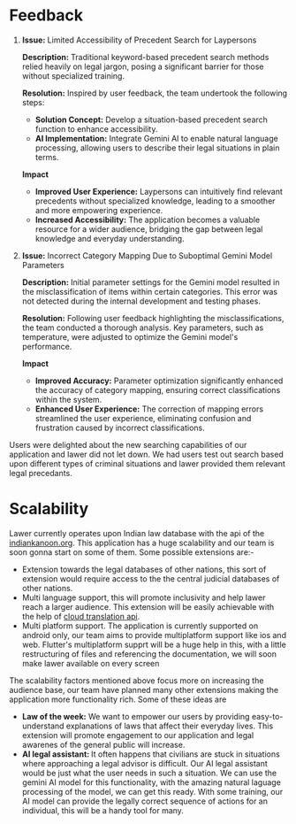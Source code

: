 # Feedback
<ol>
<li>
<p>
<b>Issue:</b>  Limited Accessibility of Precedent Search for Laypersons
</p>
<p>
<b>Description:</b> Traditional keyword-based precedent search methods relied heavily on legal jargon, posing a significant barrier for those without specialized training.
</p>
<p>
<b>Resolution:</b>  Inspired by user feedback, the team undertook the following steps:
<ul>
<li><b>Solution Concept:</b> Develop a situation-based precedent search function to enhance accessibility.</li>
<li><b>AI Implementation:</b> Integrate Gemini AI to enable natural language processing, allowing users to describe their legal situations in plain terms.</li>
</ul>
</p>
<p>
<b>Impact</b><br>
<ul>
<li><b>Improved User Experience:</b> Laypersons can intuitively find relevant precedents without specialized knowledge, leading to a smoother and more empowering experience.<br></li>
<li><b>Increased Accessibility:</b> The application becomes a valuable resource for a wider audience, bridging the gap between legal knowledge and everyday understanding.</li>
</ul>
</p>
</li>

<li>
<p>
<b>Issue:</b> Incorrect Category Mapping Due to Suboptimal Gemini Model Parameters
</p>
<p>
<b>Description:</b> Initial parameter settings for the Gemini model resulted in the misclassification of items within certain categories. This error was not detected during the internal development and testing phases.
</p>
<b>Resolution:</b>  Following user feedback highlighting the misclassifications, the team conducted a thorough analysis.  Key parameters, such as temperature, were adjusted to optimize the Gemini model's performance.
<p>
<b>Impact</b><br>
<ul>
<li><b>Improved Accuracy:</b> Parameter optimization significantly enhanced the accuracy of category mapping, ensuring correct classifications within the system.</li>
<li><b>Enhanced User Experience:</b> The correction of mapping errors streamlined the user experience, eliminating confusion and frustration caused by incorrect classifications.</li>
</ul>
</p>
</li>
</ol>
<p>Users were delighted about the new searching capabilities of our application and lawer did not let down. We had users test out search based upon different types of criminal situations and lawer provided them relevant legal precedants. </p>

# Scalability

Lawer currently operates upon Indian law database with the api of the [indiankanoon.org](https://indiankanoon.org/). This application has a huge scalability and our team is soon gonna start on some of them. Some possible extensions are:- 
<ul>

<li>
Extension towards the legal databases of other nations, this sort of extension would require access to the the central judicial databases of other nations. 
</li>
<li>Multi language support, this will promote inclusivity and help lawer reach a larger audience. This extension will be easily achievable with the help of <a href="https://cloud.google.com/translate/docs/reference/rest">cloud translation api</a>.</li>
<li>
Multi platform support. The application is currently supported on android only, our team aims to provide multiplatform support like ios and web. Flutter's multiplatform supprt will be a huge help in this, with a little restructuring of files and referencing the documentation, we will soon make lawer available on every screen
</li>
</ul>
The scalability factors mentioned above focus more on increasing the audience base, our team have planned many other extensions making the application more functionality rich. Some of these ideas are 
<ul>
<li>
<b>Law of the week:</b> We want to empower our users by providing easy-to-understand explanations of laws that affect their everyday lives. This extension will promote engagement to our application and legal awarenes of the general public will increase. 
</li>
<li>
<b>AI legal assistant: </b>It often happens that civilians are stuck in situations where approaching a legal advisor is difficult. Our AI legal assistant would be just what the user needs in such a situation. We can use the gemini AI model for this functionality, with the amazing natural laguage processing of the model, we can get this ready. With some training, our AI model can provide the legally correct sequence of actions for an individual, this will be a handy tool for many.
</li>
</ul>